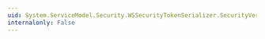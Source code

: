```yaml
---
uid: System.ServiceModel.Security.WSSecurityTokenSerializer.SecurityVersion
internalonly: False
---
```

